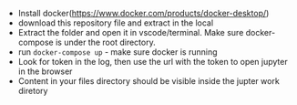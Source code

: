 - Install docker(https://www.docker.com/products/docker-desktop/)
- download this repository file and extract in the local
- Extract the folder and open it in vscode/terminal. Make sure docker-compose is under the root directory.
- run `docker-compose up` - make sure docker is running
- Look for token in the log, then use the url with the token to open jupyter in the browser
- Content in your files directory should be visible inside the jupter work diretory
